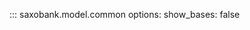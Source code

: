 ::: saxobank.model.common
    options:
        show_bases: false

<!-- ## Chart
::: saxobank.model.chart
::: saxobank.model.chart.charts -->

